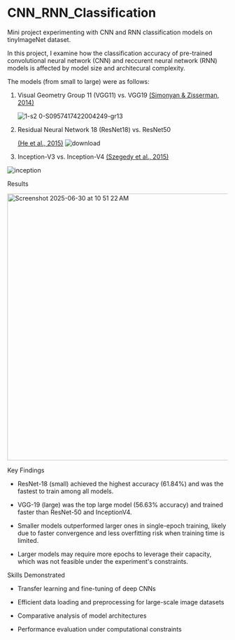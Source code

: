 # CNN_RNN_Classification
Mini project experimenting with CNN and RNN classification models on tinyImageNet dataset.  


In this project, I examine how the classification accuracy of pre-trained convolutional neural network (CNN) and reccurent neural network (RNN) models is affected by model size and architecural complexity.

The models (from small to large) were as follows:

1. Visual Geometry Group 11 (VGG11) vs. VGG19
   [(Simonyan & Zisserman, 2014)](https://arxiv.org/abs/1409.1556)
   
   ![1-s2 0-S0957417422004249-gr13](https://github.com/user-attachments/assets/7c5aa37b-bfb1-4f7c-ba1b-37ebe4a0ad4e)


3. Residual Neural Network 18 (ResNet18) vs. ResNet50

   [(He et al., 2015)](https://arxiv.org/abs/1512.03385)
   ![download](https://github.com/user-attachments/assets/01a81ba7-12ce-48f0-8623-e8f9915578af)

4. Inception-V3 vs. Inception-V4
   [(Szegedy et al., 2015)](https://arxiv.org/abs/1512.00567)

![inception](https://github.com/user-attachments/assets/0d54fd96-5900-491d-9f09-bd9627756992)


Results

<img width="611" alt="Screenshot 2025-06-30 at 10 51 22 AM" src="https://github.com/user-attachments/assets/46858bbd-753d-47ac-9817-07c10c154115" />

Key Findings
* ResNet-18 (small) achieved the highest accuracy (61.84%) and was the fastest to train among all models.

* VGG-19 (large) was the top large model (56.63% accuracy) and trained faster than ResNet-50 and InceptionV4.

* Smaller models outperformed larger ones in single-epoch training, likely due to faster convergence and less overfitting risk when training time is limited.

* Larger models may require more epochs to leverage their capacity, which was not feasible under the experiment's constraints.

Skills Demonstrated
* Transfer learning and fine-tuning of deep CNNs

* Efficient data loading and preprocessing for large-scale image datasets

* Comparative analysis of model architectures

* Performance evaluation under computational constraints
